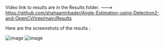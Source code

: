 Video link to results are in the Results folder. ---> https://github.com/shahaamirbader/Angle-Estimation-using-Detectron2-and-OpenCV/tree/main/Results

Here are the screenshots of the results :

![image](https://github.com/shahaamirbader/Angle-Estimation-using-Detectron2-and-OpenCV/assets/78397774/16b7be11-85e8-4027-a7be-68fcafe39f81)
![image](https://github.com/shahaamirbader/Angle-Estimation-using-Detectron2-and-OpenCV/assets/78397774/499f7d7f-a4bc-4657-9eba-5edccc516831)

